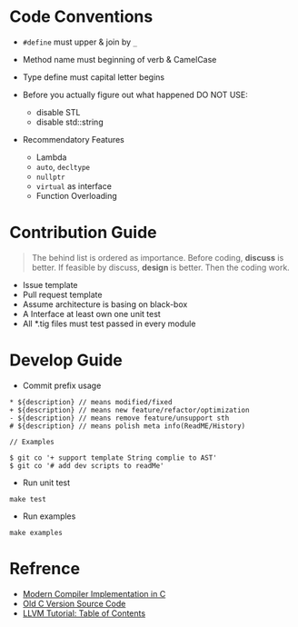 # Code Conventions

* `#define` must upper & join by `_`
* Method name must beginning of verb & CamelCase
* Type define must capital letter begins
* Before you actually figure out what happened DO NOT USE:
	* disable STL
	* disable std::string

* Recommendatory Features
	* Lambda
	* `auto`, `decltype`
	* `nullptr`
	* `virtual` as interface
	* Function Overloading

# Contribution Guide

> The behind list is ordered as importance.
Before coding, __discuss__ is better.
If feasible by discuss, __design__ is better.
Then the coding work.

- Issue template
- Pull request template
- Assume architecture is basing on black-box
- A Interface at least own one unit test
- All *.tig files must test passed in every module



# Develop Guide

- Commit prefix usage
```
* ${description} // means modified/fixed
+ ${description} // means new feature/refactor/optimization
- ${description} // means remove feature/unsupport sth
# ${description} // means polish meta info(ReadME/History)
 
// Examples
 
$ git co '+ support template String complie to AST'
$ git co '# add dev scripts to readMe'
```

- Run unit test
```
make test
```

- Run examples
```
make examples
```

# Refrence

- [Modern Compiler Implementation in C](https://www.cs.princeton.edu/~appel/modern/c/)
- [Old C Version Source Code](https://github.com/dengwanc/Tiger/tree/c-version)
- [LLVM Tutorial: Table of Contents](http://llvm.org/docs/tutorial/index.html)
